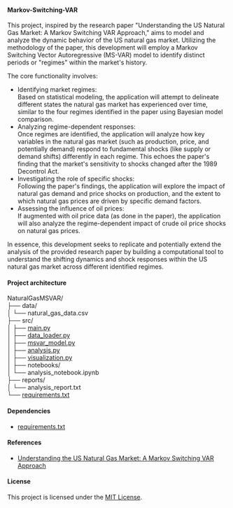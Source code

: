 #### Markov-Switching-VAR
This project, inspired by the research paper "Understanding the US Natural Gas Market: A Markov Switching VAR Approach," aims to model and analyze the dynamic behavior of the US natural gas market. Utilizing the methodology of the paper, this development will employ a Markov Switching Vector Autoregressive (MS-VAR) model to identify distinct periods or "regimes" within the market's history. 

The core functionality involves:

- Identifying market regimes:\
  Based on statistical modeling, the application will attempt to delineate different states the natural gas market has experienced over time, similar to the four regimes identified in 
  the paper using Bayesian model comparison. 
- Analyzing regime-dependent responses:\
  Once regimes are identified, the application will analyze how key variables in the natural gas market (such as production, price, and potentially demand) respond to fundamental shocks (like supply or demand shifts) differently in each regime. This echoes the paper's finding that the market's sensitivity to shocks changed after the 1989 Decontrol Act.
- Investigating the role of specific shocks:\
  Following the paper's findings, the application will explore the impact of natural gas demand and price shocks on production, and the extent to which natural gas prices are driven by specific demand factors. 
- Assessing the influence of oil prices:\
  If augmented with oil price data (as done in the paper), the application will also analyze the regime-dependent impact of crude oil price shocks on natural gas prices. 

In essence, this development seeks to replicate and potentially extend the analysis of the provided research paper by building a computational tool to understand the shifting dynamics and shock responses within the US natural gas market across different identified regimes.

#### Project architecture
NaturalGasMSVAR/\
├── data/\
│ └── natural_gas_data.csv\
├── src/\
│ ├── [main.py](https://github.com/manuelmusngi/Markov-Switching-VAR/blob/main/src/main.py)\
│ ├── [data_loader.py](https://github.com/manuelmusngi/Markov-Switching-VAR/blob/main/src/data_loader.py)\
│ ├── [msvar_model.py](https://github.com/manuelmusngi/Markov-Switching-VAR/blob/main/src/msvar_model.py)\
│ ├── [analysis.py](https://github.com/manuelmusngi/Markov-Switching-VAR/blob/main/src/analysis.py)\
│ ├── [visualization.py](https://github.com/manuelmusngi/Markov-Switching-VAR/blob/main/src/visualization.py)\
│ 
├── notebooks/\
│ └── analysis_notebook.ipynb\
├── reports/\
│ └── analysis_report.txt\
└── [requirements.txt](https://github.com/manuelmusngi/Markov-Switching-VAR/blob/main/requirements.txt)

#### Dependencies
  - [requirements.txt](https://github.com/manuelmusngi/Markov-Switching-VAR/blob/main/requirements.txt)

#### References
- [Understanding the US Natural Gas Market: A Markov Switching VAR Approach](https://papers.ssrn.com/sol3/papers.cfm?abstract_id=3156000)

#### License
This project is licensed under the [MIT License](https://github.com/manuelmusngi/regime_switching_models/edit/main/LICENSE).
